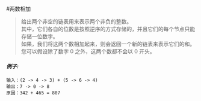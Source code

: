    
   #两数相加   
>给出两个非空的链表用来表示两个非负的整数。   
其中，它们各自的位数是按照逆序的方式存储的，并且它们的每个节点只能存储一位数字。  
如果，我们将这两个数相加起来，则会返回一个新的链表来表示它们的和。   
您可以假设除了数字 0 之外，这两个数都不会以 0 开头。   
#### _例子:_   
    输入：(2 -> 4 -> 3) + (5 -> 6 -> 4)   
    输出：7 -> 0 -> 8   
    原因：342 + 465 = 807   








